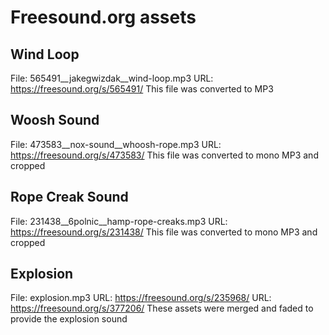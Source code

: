 # Freesound.org assets

## Wind Loop
File: 565491__jakegwizdak__wind-loop.mp3
URL: https://freesound.org/s/565491/
This file was converted to MP3

## Woosh Sound
File: 473583__nox-sound__whoosh-rope.mp3
URL: https://freesound.org/s/473583/
This file was converted to mono MP3 and cropped

## Rope Creak Sound
File: 231438__6polnic__hamp-rope-creaks.mp3
URL: https://freesound.org/s/231438/
This file was converted to mono MP3 and cropped

## Explosion
File: explosion.mp3
URL: https://freesound.org/s/235968/
URL: https://freesound.org/s/377206/
These assets were merged and faded to provide the explosion sound